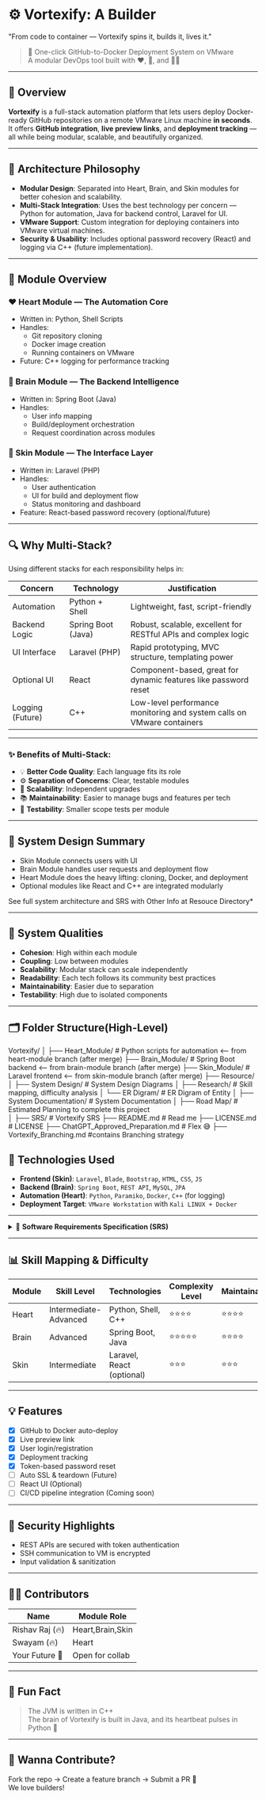 # ⚙️ Vortexify: A Builder 
"From code to container — Vortexify spins it, builds it, lives it."

> 🚀 One-click GitHub-to-Docker Deployment System on VMware  
> A modular DevOps tool built with ❤️, 🧠, and 🧑‍🎨

---

## 📌 Overview

**Vortexify** is a full-stack automation platform that lets users deploy Docker-ready GitHub repositories on a remote VMware Linux machine **in seconds**.  
It offers **GitHub integration**, **live preview links**, and **deployment tracking** — all while being modular, scalable, and beautifully organized.

---

## 🧠 Architecture Philosophy

- **Modular Design**: Separated into Heart, Brain, and Skin modules for better cohesion and scalability.
- **Multi-Stack Integration**: Uses the best technology per concern — Python for automation, Java for backend control, Laravel for UI.
- **VMware Support**: Custom integration for deploying containers into VMware virtual machines.
- **Security & Usability**: Includes optional password recovery (React) and logging via C++ (future implementation).

---


## 📁 Module Overview

### ❤️ Heart Module — The Automation Core
- Written in: Python, Shell Scripts
- Handles:
  - Git repository cloning
  - Docker image creation
  - Running containers on VMware
- Future: C++ logging for performance tracking

### 🧠 Brain Module — The Backend Intelligence
- Written in: Spring Boot (Java)
- Handles:
  - User info mapping
  - Build/deployment orchestration
  - Request coordination across modules

### 💅 Skin Module — The Interface Layer
- Written in: Laravel (PHP)
- Handles:
  - User authentication
  - UI for build and deployment flow
  - Status monitoring and dashboard
- Feature: React-based password recovery (optional/future)

---

## 🔍 Why Multi-Stack?

Using different stacks for each responsibility helps in:

| Concern          | Technology        | Justification                                                                 |
|------------------|-------------------|------------------------------------------------------------------------------|
| Automation        | Python + Shell     | Lightweight, fast, script-friendly                                           |
| Backend Logic     | Spring Boot (Java) | Robust, scalable, excellent for RESTful APIs and complex logic              |
| UI Interface      | Laravel (PHP)      | Rapid prototyping, MVC structure, templating power                          |
| Optional UI       | React              | Component-based, great for dynamic features like password reset             |
| Logging (Future)  | C++                | Low-level performance monitoring and system calls on VMware containers      |


---

### ✨ Benefits of Multi-Stack:
- 💡 **Better Code Quality**: Each language fits its role
- ⚙️ **Separation of Concerns**: Clear, testable modules
- 🚀 **Scalability**: Independent upgrades
- 📚 **Maintainability**: Easier to manage bugs and features per tech
- 🧪 **Testability**: Smaller scope tests per module

---

## 🧩 System Design Summary

- Skin Module connects users with UI
- Brain Module handles user requests and deployment flow
- Heart Module does the heavy lifting: cloning, Docker, and deployment
- Optional modules like React and C++ are integrated modularly

See full system architecture and SRS with Other Info at Resouce Directory*

---

## 🧠 System Qualities

- **Cohesion**: High within each module
- **Coupling**: Low between modules
- **Scalability**: Modular stack can scale independently
- **Readability**: Each tech follows its community best practices
- **Maintainability**: Easier due to separation
- **Testability**: High due to isolated components

---

## 🗂️ Folder Structure(High-Level)

Vortexify/
│
├── Heart_Module/          # Python scripts for automation <-- from heart-module branch (after merge)
├── Brain_Module/          # Spring Boot backend  <-- from brain-module branch (after merge)
├── Skin_Module/           # Laravel frontend  <-- from skin-module branch (after merge)
├── Resource/
│   ├── System Design/              # System Design Diagrams
│   ├── Research/                   # Skill mapping, difficulty analysis
│   └── ER Digram/                  # ER Digram of Entity
│   ├── System Documentation/       # System Documentation
│   ├── Road Map/                   # Estimated Planning to complete this project               
│   ├── SRS/                        # Vortexify SRS
├── README.md                       # Read me
├── LICENSE.md                      # LICENSE
├── ChatGPT_Approved_Preparation.md # Flex 😅
├── Vortexify_Branching.md          #contains Branching strategy
## 🧰 Technologies Used

- **Frontend (Skin)**: `Laravel`, `Blade`, `Bootstrap`, `HTML`, `CSS`, `JS`
- **Backend (Brain)**: `Spring Boot`, `REST API`, `MySQL`, `JPA`
- **Automation (Heart)**: `Python`, `Paramiko`, `Docker`, `C++` (for logging)
- **Deployment Target**: `VMware Workstation` with `Kali LINUX + Docker`

---


<details>
<summary>📜 <strong>Software Requirements Specification (SRS)</strong></summary>

- Accepts GitHub repo links and deploys using Docker
- Live link sharing for deployed apps
- Maintains deployment history per user
- Modular structure: Heart (Automation), Brain (Backend), Skin (UI)
- Token-based password reset support
- Optional container logging using C++

</details>

---

## 📊 Skill Mapping & Difficulty

| Module  | Skill Level         | Technologies               | Complexity Level | Maintainability | Testability  |
|---------|---------------------|----------------------------|------------------|------------------|-------------|
| Heart   | Intermediate-Advanced | Python, Shell, C++        | ⭐⭐⭐⭐      | ⭐⭐⭐⭐       | ⭐⭐⭐⭐  | 
| Brain   | Advanced             | Spring Boot, Java          | ⭐⭐⭐⭐⭐    | ⭐⭐⭐⭐      | ⭐⭐⭐⭐   |
| Skin    | Intermediate         | Laravel, React (optional)  | ⭐⭐⭐         | ⭐⭐⭐         | ⭐⭐⭐     |

---


## 💡 Features

- [x] GitHub to Docker auto-deploy
- [x] Live preview link
- [x] User login/registration
- [x] Deployment tracking
- [x] Token-based password reset
- [ ] Auto SSL & teardown (Future)
- [ ] React UI (Optional)
- [ ] CI/CD pipeline integration (Coming soon)

---


## 🔐 Security Highlights

- REST APIs are secured with token authentication
- SSH communication to VM is encrypted
- Input validation & sanitization

---

## 👨‍💻 Contributors

| Name           | Module Role       |
|----------------|-------------------|
| Rishav Raj (🔥)| Heart,Brain,Skin |
| Swayam (🔥)    | Heart            |
| Your Future 👥 | Open for collab  |

---

## 🧠 Fun Fact

> The JVM is written in C++  
> The brain of Vortexify is built in Java, and its heartbeat pulses in Python 🧬

---



## 💬 Wanna Contribute?

Fork the repo → Create a feature branch → Submit a PR 🚀  
We love builders!